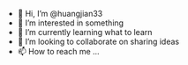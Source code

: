 - 👋 Hi, I’m @huangjian33
- 👀 I’m interested in something
- 🌱 I’m currently learning what to learn
- 💞️ I’m looking to collaborate on sharing ideas
- 📫 How to reach me ...

<!---
huangjian33/huangjian33 is a ✨ special ✨ repository because its `README.md` (this file) appears on your GitHub profile.
You can click the Preview link to take a look at your changes.
--->
